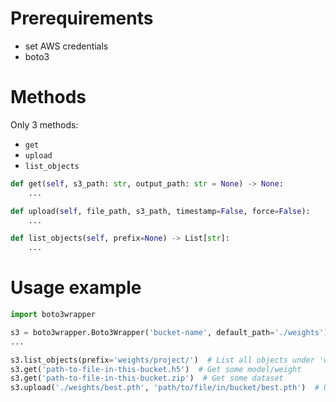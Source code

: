 # Prerequirements

- set AWS credentials
- boto3

# Methods

Only 3 methods:
- `get`
- `upload`
- `list_objects`

```python
def get(self, s3_path: str, output_path: str = None) -> None:
    ...

def upload(self, file_path, s3_path, timestamp=False, force=False):
    ...

def list_objects(self, prefix=None) -> List[str]:
    ...
```

# Usage example

```python
import boto3wrapper

s3 = boto3wrapper.Boto3Wrapper('bucket-name', default_path='./weights')
...

s3.list_objects(prefix='weights/project/')  # List all objects under 'weights/project/'
s3.get('path-to-file-in-this-bucket.h5')  # Get some model/weight
s3.get('path-to-file-in-this-bucket.zip')  # Get some dataset
s3.upload('./weights/best.pth', 'path/to/file/in/bucket/best.pth')  # Upload resulted weight
```
    

